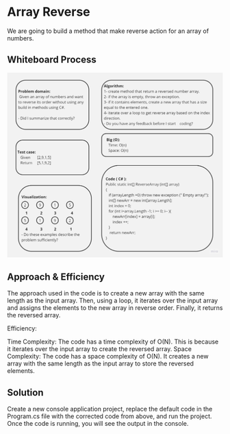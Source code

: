 # Array Reverse
We are going to build a method that make reverse action for an array of numbers.

## Whiteboard Process
![](./wight-bord.jpg)

## Approach & Efficiency

The approach used in the code is to create a new array with the same length as the input array. Then, using a loop, it iterates over the input array and assigns the elements to the new array in reverse order. Finally, it returns the reversed array.

Efficiency:

Time Complexity: The code has a time complexity of O(N). This is because it iterates over the input array to create the reversed array.
Space Complexity: The code has a space complexity of O(N). It creates a new array with the same length as the input array to store the reversed elements.
## Solution
Create a new console application project, replace the default code in the Program.cs file with the corrected code from above, and run the project.
Once the code is running, you will see the output in the console.